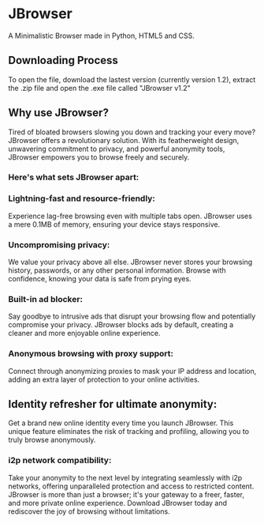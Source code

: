 # JBrowser
A Minimalistic Browser made in Python, HTML5 and CSS.

## Downloading Process
To open the file, download the lastest version (currently version 1.2), extract the .zip file and open the .exe file called "JBrowser v1.2"

## Why use JBrowser?
Tired of bloated browsers slowing you down and tracking your every move? JBrowser offers a revolutionary solution. With its featherweight design, unwavering commitment to privacy, and powerful anonymity tools, JBrowser empowers you to browse freely and securely.

### Here's what sets JBrowser apart:

### Lightning-fast and resource-friendly:
Experience lag-free browsing even with multiple tabs open. JBrowser uses a mere 0.1MB of memory, ensuring your device stays responsive.

### Uncompromising privacy:
We value your privacy above all else. JBrowser never stores your browsing history, passwords, or any other personal information. Browse with confidence, knowing your data is safe from prying eyes.

### Built-in ad blocker: 
Say goodbye to intrusive ads that disrupt your browsing flow and potentially compromise your privacy. JBrowser blocks ads by default, creating a cleaner and more enjoyable online experience.

### Anonymous browsing with proxy support: 
Connect through anonymizing proxies to mask your IP address and location, adding an extra layer of protection to your online activities.

## Identity refresher for ultimate anonymity: 
Get a brand new online identity every time you launch JBrowser. This unique feature eliminates the risk of tracking and profiling, allowing you to truly browse anonymously.

### i2p network compatibility: 
Take your anonymity to the next level by integrating seamlessly with i2p networks, offering unparalleled protection and access to restricted content.
JBrowser is more than just a browser; it's your gateway to a freer, faster, and more private online experience. Download JBrowser today and rediscover the joy of browsing without limitations.
